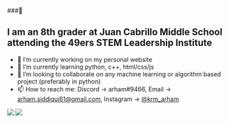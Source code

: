 ###👋

## I am an 8th grader at Juan Cabrillo Middle School attending the 49ers STEM Leadership Institute
- 🔭 I’m currently working on my personal website
- 🌱 I’m currently learning python, c++, html/css/js
- 👯 I’m looking to collaborate on any machine learning or algorithm based project (preferably in python)
- 📫 How to reach me: Discord -> arham#9466, Email -> arham.siddiqui61@gmail.com, Instagram -> [@krm_arham](https://www.instagram.com/krm_arham/)

<img align="left" src="https://github-readme-stats.vercel.app/api?username=arham-siddiqui&&layout=compact&count_private=true&show_icons=true&hide_border=true&include_all_commits=true&bg_color=0D1117&title_color=FFFFFF&text_color=FFFFFF&icon_color=FFFFFF"/>

<img align="left" src="https://github-readme-stats.vercel.app/api/top-langs/?username=arham-siddiqui&layout=compact&hide_border=true&card_width=250&bg_color=0D1117&title_color=FFFFFF&text_color=FFFFFF&icon_color=FFFFFF"/>


